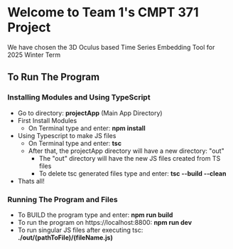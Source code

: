 # Welcome to Team 1's CMPT 371 Project
We have chosen the 3D Oculus based Time Series Embedding Tool for 2025 Winter Term

## To Run The Program
### Installing Modules and Using TypeScript
* Go to directory: **projectApp** (Main App Directory)
* First Install Modules <br/>
  * On Terminal type and enter: **npm install**
* Using Typescript to make JS files <br/>
  * On Terminal type and enter: **tsc**
  * After that, the projectApp directory will have a new directory: "out"
    * The "out" directory will have the new JS files created from TS files
    * To delete tsc generated files type and enter: **tsc --build --clean**
* Thats all!

### Running The Program and Files
* To BUILD the program type and enter: **npm run build**
* To run the program on https://localhost:8800: **npm run dev**
* To run singular JS files after executing tsc: **./out/(pathToFile)/(fileName.js)**
